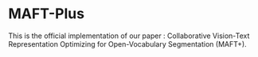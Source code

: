 # MAFT-Plus


This is the official implementation of our paper : Collaborative Vision-Text Representation Optimizing for Open-Vocabulary Segmentation (MAFT+).

